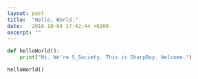 ```yaml
---
layout: post
title:  "Hello, World."
date:   2016-10-04 17:42:44 +0200
excerpt: ""
---
```



``` python
def helloWorld():
    print("Hi. We're S_Society. This is SharpBoy. Welcome.")

helloWorld()
```
